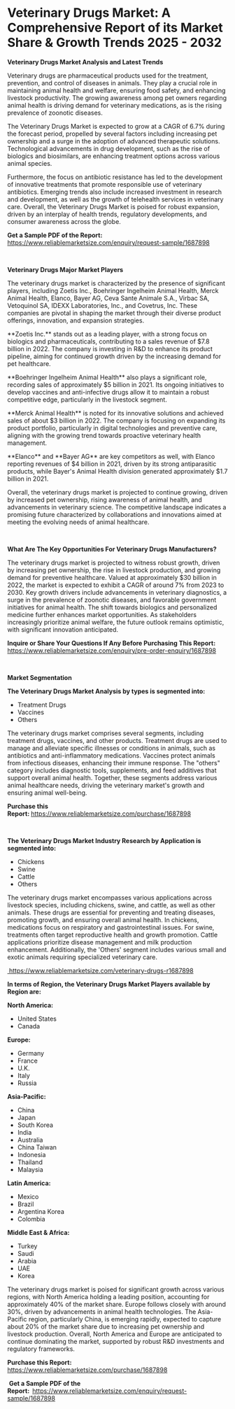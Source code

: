 <p><h1>Veterinary Drugs Market: A Comprehensive Report of its Market Share & Growth Trends 2025 - 2032</h1></p><p><strong>Veterinary Drugs Market Analysis and Latest Trends</strong></p>
<p><p>Veterinary drugs are pharmaceutical products used for the treatment, prevention, and control of diseases in animals. They play a crucial role in maintaining animal health and welfare, ensuring food safety, and enhancing livestock productivity. The growing awareness among pet owners regarding animal health is driving demand for veterinary medications, as is the rising prevalence of zoonotic diseases.</p><p>The Veterinary Drugs Market is expected to grow at a CAGR of 6.7% during the forecast period, propelled by several factors including increasing pet ownership and a surge in the adoption of advanced therapeutic solutions. Technological advancements in drug development, such as the rise of biologics and biosimilars, are enhancing treatment options across various animal species.</p><p>Furthermore, the focus on antibiotic resistance has led to the development of innovative treatments that promote responsible use of veterinary antibiotics. Emerging trends also include increased investment in research and development, as well as the growth of telehealth services in veterinary care. Overall, the Veterinary Drugs Market is poised for robust expansion, driven by an interplay of health trends, regulatory developments, and consumer awareness across the globe.</p></p>
<p><strong>Get a Sample PDF of the Report:&nbsp;</strong> <a href="https://www.reliablemarketsize.com/enquiry/request-sample/1687898?utm_campaign=3569&utm_medium=2&utm_source=Github&utm_content=ia&utm_term=19042025&utm_id=veterinary-drugs">https://www.reliablemarketsize.com/enquiry/request-sample/1687898</a></p>
<p>&nbsp;</p>
<p><strong>Veterinary Drugs Major Market Players</strong></p>
<p><p>The veterinary drugs market is characterized by the presence of significant players, including Zoetis Inc., Boehringer Ingelheim Animal Health, Merck Animal Health, Elanco, Bayer AG, Ceva Sante Animale S.A., Virbac SA, Vetoquinol SA, IDEXX Laboratories, Inc., and Covetrus, Inc. These companies are pivotal in shaping the market through their diverse product offerings, innovation, and expansion strategies.</p><p>**Zoetis Inc.** stands out as a leading player, with a strong focus on biologics and pharmaceuticals, contributing to a sales revenue of $7.8 billion in 2022. The company is investing in R&D to enhance its product pipeline, aiming for continued growth driven by the increasing demand for pet healthcare.</p><p>**Boehringer Ingelheim Animal Health** also plays a significant role, recording sales of approximately $5 billion in 2021. Its ongoing initiatives to develop vaccines and anti-infective drugs allow it to maintain a robust competitive edge, particularly in the livestock segment.</p><p>**Merck Animal Health** is noted for its innovative solutions and achieved sales of about $3 billion in 2022. The company is focusing on expanding its product portfolio, particularly in digital technologies and preventive care, aligning with the growing trend towards proactive veterinary health management.</p><p>**Elanco** and **Bayer AG** are key competitors as well, with Elanco reporting revenues of $4 billion in 2021, driven by its strong antiparasitic products, while Bayer's Animal Health division generated approximately $1.7 billion in 2021.</p><p>Overall, the veterinary drugs market is projected to continue growing, driven by increased pet ownership, rising awareness of animal health, and advancements in veterinary science. The competitive landscape indicates a promising future characterized by collaborations and innovations aimed at meeting the evolving needs of animal healthcare.</p></p>
<p>&nbsp;</p>
<p><strong>What Are The Key Opportunities For Veterinary Drugs Manufacturers?</strong></p>
<p><p>The veterinary drugs market is projected to witness robust growth, driven by increasing pet ownership, the rise in livestock production, and growing demand for preventive healthcare. Valued at approximately $30 billion in 2022, the market is expected to exhibit a CAGR of around 7% from 2023 to 2030. Key growth drivers include advancements in veterinary diagnostics, a surge in the prevalence of zoonotic diseases, and favorable government initiatives for animal health. The shift towards biologics and personalized medicine further enhances market opportunities. As stakeholders increasingly prioritize animal welfare, the future outlook remains optimistic, with significant innovation anticipated.</p></p>
<p><strong>Inquire or Share Your Questions If Any Before Purchasing This Report:</strong> <a href="https://www.reliablemarketsize.com/enquiry/pre-order-enquiry/1687898?utm_campaign=3569&utm_medium=2&utm_source=Github&utm_content=ia&utm_term=19042025&utm_id=veterinary-drugs">https://www.reliablemarketsize.com/enquiry/pre-order-enquiry/1687898</a></p>
<p>&nbsp;</p>
<p><strong>Market Segmentation</strong></p>
<p><strong>The Veterinary Drugs Market Analysis by types is segmented into:</strong></p>
<p><ul><li>Treatment Drugs</li><li>Vaccines</li><li>Others</li></ul></p>
<p><p>The veterinary drugs market comprises several segments, including treatment drugs, vaccines, and other products. Treatment drugs are used to manage and alleviate specific illnesses or conditions in animals, such as antibiotics and anti-inflammatory medications. Vaccines protect animals from infectious diseases, enhancing their immune response. The "others" category includes diagnostic tools, supplements, and feed additives that support overall animal health. Together, these segments address various animal healthcare needs, driving the veterinary market's growth and ensuring animal well-being.</p></p>
<p><strong>Purchase this Report:&nbsp;</strong><a href="https://www.reliablemarketsize.com/purchase/1687898?utm_campaign=3569&utm_medium=2&utm_source=Github&utm_content=ia&utm_term=19042025&utm_id=veterinary-drugs">https://www.reliablemarketsize.com/purchase/1687898</a></p>
<p>&nbsp;</p>
<p><strong>The Veterinary Drugs Market Industry Research by Application is segmented into:</strong></p>
<p><ul><li>Chickens</li><li>Swine</li><li>Cattle</li><li>Others</li></ul></p>
<p><p>The veterinary drugs market encompasses various applications across livestock species, including chickens, swine, and cattle, as well as other animals. These drugs are essential for preventing and treating diseases, promoting growth, and ensuring overall animal health. In chickens, medications focus on respiratory and gastrointestinal issues. For swine, treatments often target reproductive health and growth promotion. Cattle applications prioritize disease management and milk production enhancement. Additionally, the 'Others' segment includes various small and exotic animals requiring specialized veterinary care.</p></p>
<p><a href="https://www.reliablemarketsize.com/veterinary-drugs-r1687898?utm_campaign=3569&utm_medium=2&utm_source=Github&utm_content=ia&utm_term=19042025&utm_id=veterinary-drugs">&nbsp;https://www.reliablemarketsize.com/veterinary-drugs-r1687898</a></p>
<p><strong>In terms of Region, the Veterinary Drugs Market Players available by Region are:</strong></p>
<p>
    <p> <strong> North America: </strong>
        <ul>
            <li>United States</li>
            <li>Canada</li>
        </ul>
        </p> 
    <p> <strong> Europe: </strong>
        <ul>
            <li>Germany</li>
            <li>France</li>
            <li>U.K.</li>
            <li>Italy</li>
            <li>Russia</li>
        </ul>
        </p> 
    <p> <strong> Asia-Pacific: </strong>
        <ul>
            <li>China</li>
            <li>Japan</li>
            <li>South Korea</li>
            <li>India</li>
            <li>Australia</li>
            <li>China Taiwan</li>
            <li>Indonesia</li>
            <li>Thailand</li>
            <li>Malaysia</li>
        </ul>
        </p> 
    <p> <strong> Latin America: </strong>
        <ul>
            <li>Mexico</li>
            <li>Brazil</li>
            <li>Argentina Korea</li>
            <li>Colombia</li>
        </ul>
        </p> 
    <p> <strong> Middle East & Africa: </strong>
        <ul>
            <li>Turkey</li>
            <li>Saudi</li>
            <li>Arabia</li>
            <li>UAE</li>
            <li>Korea</li>
        </ul>
    </p>
    </p>
<p><p>The veterinary drugs market is poised for significant growth across various regions, with North America holding a leading position, accounting for approximately 40% of the market share. Europe follows closely with around 30%, driven by advancements in animal health technologies. The Asia-Pacific region, particularly China, is emerging rapidly, expected to capture about 20% of the market share due to increasing pet ownership and livestock production. Overall, North America and Europe are anticipated to continue dominating the market, supported by robust R&D investments and regulatory frameworks.</p></p>
<p><strong>Purchase this Report: </strong><a href="https://www.reliablemarketsize.com/purchase/1687898?utm_campaign=3569&utm_medium=2&utm_source=Github&utm_content=ia&utm_term=19042025&utm_id=veterinary-drugs">https://www.reliablemarketsize.com/purchase/1687898</a></p>
<p>&nbsp;<strong>Get a Sample PDF of the Report:&nbsp;&nbsp;</strong><a href="https://www.reliablemarketsize.com/enquiry/request-sample/1687898?utm_campaign=3569&utm_medium=2&utm_source=Github&utm_content=ia&utm_term=19042025&utm_id=veterinary-drugs">https://www.reliablemarketsize.com/enquiry/request-sample/1687898</a></p>
<p><strong></strong></p>
<p><p></p><p></p><p></p></p>